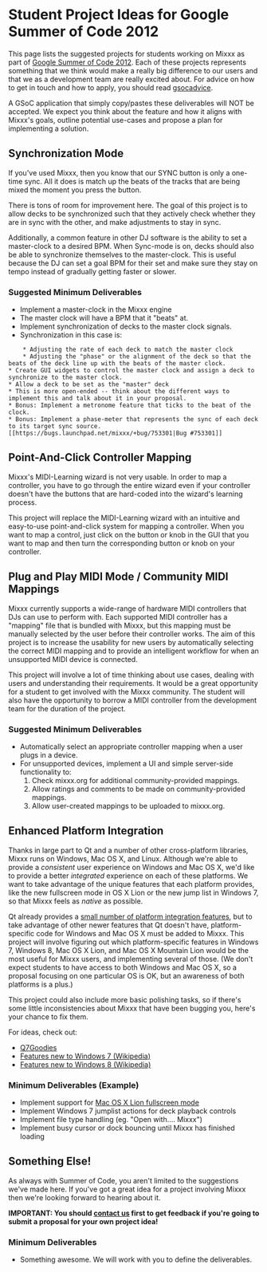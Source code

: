 # Student Project Ideas for Google Summer of Code 2012

This page lists the suggested projects for students working on Mixxx as
part of [Google Summer of Code 2012](http://socghop.appspot.com/). Each
of these projects represents something that we think would make a really
big difference to our users and that we as a development team are really
excited about. For advice on how to get in touch and how to apply, you
should read [gsocadvice](gsocadvice).

A GSoC application that simply copy/pastes these deliverables will NOT
be accepted. We expect you think about the feature and how it aligns
with Mixxx's goals, outline potential use-cases and propose a plan for
implementing a solution.

## Synchronization Mode

If you've used Mixxx, then you know that our SYNC button is only a
one-time sync. All it does is match up the beats of the tracks that are
being mixed the moment you press the button.

There is tons of room for improvement here. The goal of this project is
to allow decks to be synchronized such that they actively check whether
they are in sync with the other, and make adjustments to stay in sync.

Additionally, a common feature in other DJ software is the ability to
set a master-clock to a desired BPM. When Sync-mode is on, decks should
also be able to synchronize themselves to the master-clock. This is
useful because the DJ can set a goal BPM for their set and make sure
they stay on tempo instead of gradually getting faster or slower.

### Suggested Minimum Deliverables

  - Implement a master-clock in the Mixxx engine
  - The master clock will have a BPM that it "beats" at.
  - Implement synchronization of decks to the master clock signals. 
  - Synchronization in this case is: 

<!-- end list -->

``` 
    * Adjusting the rate of each deck to match the master clock
    * Adjusting the "phase" or the alignment of the deck so that the beats of the deck line up with the beats of the master clock. 
* Create GUI widgets to control the master clock and assign a deck to synchronize to the master clock.
* Allow a deck to be set as the "master" deck 
* This is more open-ended -- think about the different ways to implement this and talk about it in your proposal.
* Bonus: Implement a metronome feature that ticks to the beat of the clock.
* Bonus: Implement a phase-meter that represents the sync of each deck to its target sync source. [[https://bugs.launchpad.net/mixxx/+bug/753301|Bug #753301]]
```

## Point-And-Click Controller Mapping

Mixxx's MIDI-Learning wizard is not very usable. In order to map a
controller, you have to go through the entire wizard even if your
controller doesn't have the buttons that are hard-coded into the
wizard's learning process.

This project will replace the MIDI-Learning wizard with an intuitive and
easy-to-use point-and-click system for mapping a controller. When you
want to map a control, just click on the button or knob in the GUI that
you want to map and then turn the corresponding button or knob on your
controller.

## Plug and Play MIDI Mode / Community MIDI Mappings

Mixxx currently supports a wide-range of hardware MIDI controllers that
DJs can use to perform with. Each supported MIDI controller has a
"mapping" file that is bundled with Mixxx, but this mapping must be
manually selected by the user before their controller works. The aim of
this project is to increase the usability for new users by automatically
selecting the correct MIDI mapping and to provide an intelligent
workflow for when an unsupported MIDI device is connected.

This project will involve a lot of time thinking about use cases,
dealing with users and understanding their requirements. It would be a
great opportunity for a student to get involved with the Mixxx
community. The student will also have the opportunity to borrow a MIDI
controller from the development team for the duration of the project.

### Suggested Minimum Deliverables

  - Automatically select an appropriate controller mapping when a user
    plugs in a device.
  - For unsupported devices, implement a UI and simple server-side
    functionality to:
    1.  Check mixxx.org for additional community-provided mappings.
    2.  Allow ratings and comments to be made on community-provided
        mappings.
    3.  Allow user-created mappings to be uploaded to mixxx.org.

## Enhanced Platform Integration

Thanks in large part to Qt and a number of other cross-platform
libraries, Mixxx runs on Windows, Mac OS X, and Linux. Although we're
able to provide a *consistent* user experience on Windows and Mac OS X,
we'd like to provide a better *integrated* experience on each of these
platforms. We want to take advantage of the unique features that each
platform provides, like the new fullscreen mode in OS X Lion or the new
jump list in Windows 7, so that Mixxx feels as *native* as possible.

Qt already provides a [small number of platform integration
features](http://qt-project.org/doc/qt-4.8/exportedfunctions.html), but
to take advantage of other newer features that Qt doesn't have,
platform-specific code for Windows and Mac OS X must be added to Mixxx.
This project will involve figuring out which platform-specific features
in Windows 7, Windows 8, Mac OS X Lion, and Mac OS X Mountain Lion would
be the most useful for Mixxx users, and implementing several of those.
(We don't expect students to have access to both Windows and Mac OS X,
so a proposal focusing on one particular OS is OK, but an awareness of
both platforms is a plus.)

This project could also include more basic polishing tasks, so if
there's some little inconsistencies about Mixxx that have been bugging
you, here's your chance to fix them.

For ideas, check out:

  - [Q7Goodies](http://www.strixcode.com/q7goodies/) 
  - [Features new to Windows 7
    (Wikipedia)](http://en.wikipedia.org/wiki/Features_new_to_Windows_7)
  - [Features new to Windows 8
    (Wikipedia)](http://en.wikipedia.org/wiki/Features_new_to_Windows_8)

### Minimum Deliverables (Example)

  - Implement support for [Mac OS X Lion fullscreen
    mode](https://developer.apple.com/library/mac/#documentation/General/Conceptual/MOSXAppProgrammingGuide/FullScreenApp/FullScreenApp.html#//apple_ref/doc/uid/TP40010543-CH6-SW1)
  - Implement Windows 7 jumplist actions for deck playback controls
  - Implement file type handling (eg. "Open with.... Mixxx") 
  - Implement busy cursor or dock bouncing until Mixxx has finished
    loading

## Something Else\!

As always with Summer of Code, you aren't limited to the suggestions
we've made here. If you've got a great idea for a project involving
Mixxx then we're looking forward to hearing about it.

**IMPORTANT: You should [contact us](gsocadvice) first to get feedback
if you're going to submit a proposal for your own project idea\!**

### Minimum Deliverables

  - Something awesome. We will work with you to define the deliverables.
